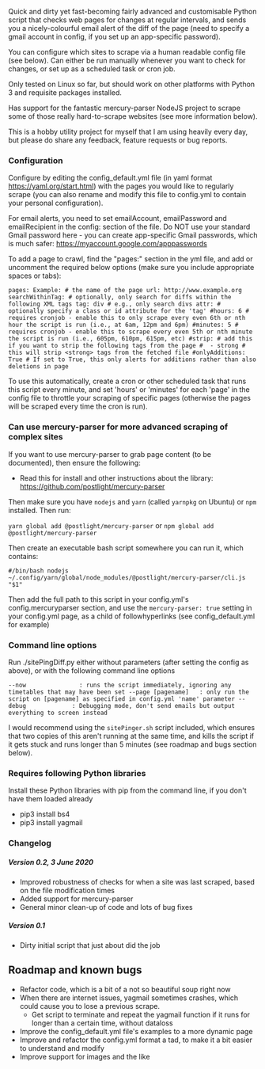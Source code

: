 Quick and dirty yet fast-becoming fairly advanced and customisable Python script that checks web pages for changes at regular intervals, and sends you a nicely-colourful email alert of the diff of the page (need to specify a gmail account in config, if you set up an app-specific password).

You can configure which sites to scrape via a human readable config file (see below). Can either be run manually whenever you want to check for changes, or set up as a scheduled task or cron job. 

Only tested on Linux so far, but should work on other platforms with Python 3 and requisite packages installed.

Has support for the fantastic mercury-parser NodeJS project to scrape some of those really hard-to-scrape websites (see more information below).

This is a hobby utility project for myself that I am using  heavily every day, but please do share any feedback, feature requests or bug reports.

### Configuration

Configure by editing the config_default.yml file (in yaml format https://yaml.org/start.html) with the pages you would like to regularly scrape (you can also rename and modify this file to config.yml to contain your personal configuration).

For email alerts, you need to set emailAccount, emailPassword and emailRecipient in the config: section of the file. Do NOT use your standard Gmail password here - you can create app-specific Gmail passwords, which is much safer: https://myaccount.google.com/apppasswords

To add a page to crawl, find the "pages:" section in the yml file, and add or uncomment the required below options (make sure you include appropriate spaces or tabs):

`
pages:
	Example: # the name of the page
		url: http://www.example.org
		searchWithinTag: # optionally, only search for diffs within the following XML tags
			tag: div # e.g., only search divs
			attr: # optionally specify a class or id attribute for the 'tag'
		#hours: 6 # requires cronjob - enable this to only scrape every even 6th or nth hour the script is run (i.e., at 6am, 12pm and 6pm)
		#minutes: 5 # requires cronjob - enable this to scrape every even 5th or nth minute the script is run (i.e., 605pm, 610pm, 615pm, etc)
		#strip: # add this if you want to strip the following tags from the page
		#  - strong # this will strip <strong> tags from the fetched file
		#onlyAdditions: True # If set to True, this only alerts for additions rather than also deletions in page
`

To use this automatically, create a cron or other scheduled task that runs this script every minute, and set 'hours' or 'minutes' for each 'page' in the config file to throttle your scraping of specific pages (otherwise the pages will be scraped every time the cron is run).

### Can use mercury-parser for more advanced scraping of complex sites

If you want to use mercury-parser to grab page content (to be documented), then ensure the following:

- Read this for install and other instructions about the library: https://github.com/postlight/mercury-parser

Then make sure you have `nodejs` and `yarn` (called `yarnpkg` on Ubuntu) or `npm` installed. Then run:

`yarn global add @postlight/mercury-parser`
or
`npm global add @postlight/mercury-parser`

Then create an executable bash script somewhere you can run it, which contains: 

`
#/bin/bash
nodejs ~/.config/yarn/global/node_modules/@postlight/mercury-parser/cli.js "$1"
`

Then add the full path to this script in your config.yml's config.mercuryparser section, and use the `mercury-parser: true` setting in your config.yml page, as a child of followhyperlinks (see config_default.yml for example) 

### Command line options

Run ./sitePingDiff.py either without parameters (after setting the config as above), or with the following command line options

`
--now				: runs the script immediately, ignoring any timetables that may have been set
--page [pagename] 	: only run the script on [pagename] as specified in config.yml 'name' parameter
--debug             : Debugging mode, don't send emails but output everything to screen instead
`

I would recommend using the `sitePinger.sh` script included, which ensures that two copies of this aren't running at the same time, and kills the script if it gets stuck and runs longer than 5 minutes (see roadmap and bugs section below).

### Requires following Python libraries

Install these Python libraries with pip from the command line, if you don't have them loaded already

- pip3 install bs4
- pip3 install yagmail

### Changelog

##### Version 0.2, 3 June 2020

- Improved robustness of checks for when a site was last scraped, based on the file modification times
- Added support for mercury-parser
- General minor clean-up of code and lots of bug fixes

##### Version 0.1
- Dirty initial script that just about did the job


## Roadmap and known bugs

- Refactor code, which is a bit of a not so beautiful soup right now
- When there are internet issues, yagmail sometimes crashes, which could cause you to lose a previous scrape.
	- Get script to terminate and repeat the yagmail function if it runs for longer than a certain time, without dataloss
- Improve the config_default.yml file's examples to a more dynamic page
- Improve and refactor the config.yml format a tad, to make it a bit easier to understand and modify 
- Improve support for images and the like